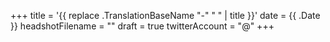 +++
title = '{{ replace .TranslationBaseName "-" " " | title }}'
date = {{ .Date }}
headshotFilename = ""
draft = true
twitterAccount = "@"
+++

